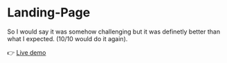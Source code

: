 # Landing-Page
So I would say it was somehow challenging but it was definetly better than what I expected. (10/10 would do it again).


👉 <a href="https://llaaur.github.io/landing-page/"> Live demo </a>
